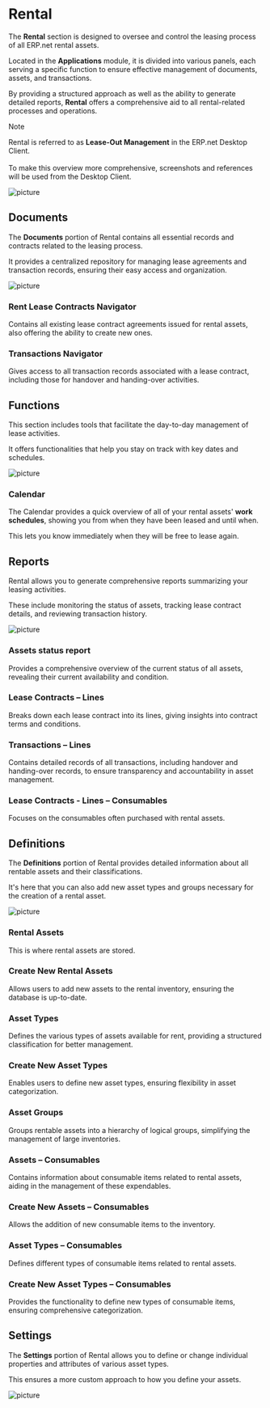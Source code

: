 # Rental

The **Rental** section is designed to oversee and control the leasing process of all ERP.net rental assets. 

Located in the **Applications** module, it is divided into various panels, each serving a specific function to ensure effective management of documents, assets, and transactions. 

By providing a structured approach as well as the ability to generate detailed reports, **Rental** offers a comprehensive aid to all rental-related processes and operations.

> [!NOTE]
> Rental is referred to as **Lease-Out Management** in the ERP.net Desktop Client. <br><br>
> To make this overview more comprehensive, screenshots and references will be used from the Desktop Client.

![picture](pictures/Lease_out_view_25_06.png)

## Documents

The **Documents** portion of Rental contains all essential records and contracts related to the leasing process. 

It provides a centralized repository for managing lease agreements and transaction records, ensuring their easy access and organization.

![picture](pictures/Lease_out_documents_25_06.png)

### Rent Lease Contracts Navigator

Contains all existing lease contract agreements issued for rental assets, also offering the ability to create new ones.

### Transactions Navigator

Gives access to all transaction records associated with a lease contract, including those for handover and handing-over activities.

## Functions

This section includes tools that facilitate the day-to-day management of lease activities. 

It offers functionalities that help you stay on track with key dates and schedules.

![picture](pictures/Lease_out_functions_25_06.png)

### Calendar

The Calendar provides a quick overview of all of your rental assets' **work schedules**, showing you from when they have been leased and until when.

This lets you know immediately when they will be free to lease again.

## Reports

Rental allows you to generate comprehensive reports summarizing your leasing activities. 

These include monitoring the status of assets, tracking lease contract details, and reviewing transaction history.

![picture](pictures/Lease_out_reports_25_06.png)

### Assets status report

Provides a comprehensive overview of the current status of all assets, revealing their current availability and condition.

### Lease Contracts – Lines

Breaks down each lease contract into its lines, giving insights into contract terms and conditions.

### Transactions – Lines

Contains detailed records of all transactions, including handover and handing-over records, to ensure transparency and accountability in asset management.

### Lease Contracts - Lines – Consumables

Focuses on the consumables often purchased with rental assets.

## Definitions

The **Definitions** portion of Rental provides detailed information about all rentable assets and their classifications. 

It's here that you can also add new asset types and groups necessary for the creation of a rental asset.

![picture](pictures/Lease_out_definitions_25_06.png)

### Rental Assets

This is where rental assets are stored. 

### Create New Rental Assets

Allows users to add new assets to the rental inventory, ensuring the database is up-to-date.

### Asset Types

Defines the various types of assets available for rent, providing a structured classification for better management.

### Create New Asset Types

Enables users to define new asset types, ensuring flexibility in asset categorization.

### Asset Groups

Groups rentable assets into a hierarchy of logical groups, simplifying the management of large inventories.

### Assets – Consumables

Contains information about consumable items related to rental assets, aiding in the management of these expendables.

### Create New Assets – Consumables

Allows the addition of new consumable items to the inventory.

### Asset Types – Consumables

Defines different types of consumable items related to rental assets.

### Create New Asset Types – Consumables

Provides the functionality to define new types of consumable items, ensuring comprehensive categorization.

## Settings

The **Settings** portion of Rental allows you to define or change individual properties and attributes of various asset types. 

This ensures a more custom approach to how you define your assets.

![picture](pictures/Lease_out_settings_25_06.png)

